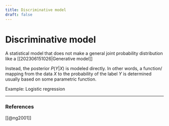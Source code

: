 ```yaml
---
title: Discriminative model
draft: false
---
```

# Discriminative model
A statistical model that does not make a general joint probability distribution like a [[202306151026|Generative model]] 

Instead, the posterior $P(Y|X)$ is modeled directly. In other words, a function/ mapping from the data $X$ to the probability of the label $Y$ is determined usually based on some parametric function. 

Example: Logistic regression

---
### References
[[@ng2001]]